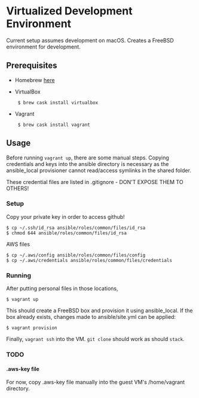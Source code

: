 # Virtualized Development Environment

Current setup assumes development on macOS.
Creates a FreeBSD environment for development.

## Prerequisites

*  Homebrew [here](https://docs.brew.sh/Installation)
*  VirtualBox

        $ brew cask install virtualbox

*  Vagrant

        $ brew cask install vagrant

## Usage

Before running `vagrant up`, there are some manual steps.
Copying credentials and keys into the ansible directory is necessary as the
ansible_local provisioner cannot read/access symlinks in the shared folder.

These credential files are listed in .gitignore - DON'T EXPOSE THEM TO OTHERS!

### Setup 

Copy your private key in order to access github!

    $ cp ~/.ssh/id_rsa ansible/roles/common/files/id_rsa
    $ chmod 644 ansible/roles/common/files/id_rsa

AWS files

    $ cp ~/.aws/config ansible/roles/common/files/config
    $ cp ~/.aws/credentials ansible/roles/common/files/credentials

### Running

After putting personal files in those locations,

    $ vagrant up

This should create a FreeBSD box and provision it using ansible_local.
If the box already exists, changes made to ansible/site.yml can be applied:

    $ vagrant provision 

Finally, `vagrant ssh` into the VM.  `git clone` should work as should `stack`.

### TODO

#### .aws-key file
For now, copy .aws-key file manually into the guest VM's /home/vagrant directory.